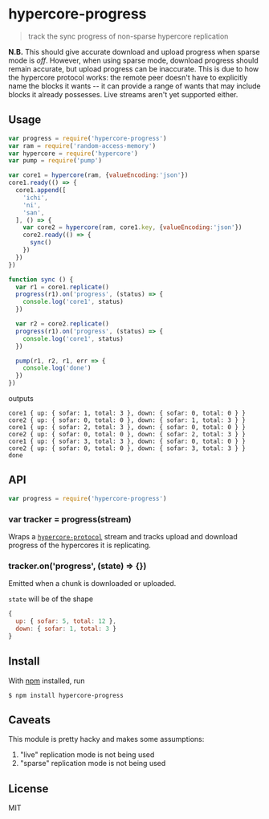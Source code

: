 # hypercore-progress

> track the sync progress of non-sparse hypercore replication

**N.B.** This should give accurate download and upload progress when sparse
mode is *off*. However, when using sparse mode, download progress should remain
accurate, but upload progress can be inaccurate. This is due to how the
hypercore protocol works: the remote peer doesn't have to explicitly name the
blocks it wants -- it can provide a range of wants that may include blocks it
already possesses. Live streams aren't yet supported either.

## Usage

```js
var progress = require('hypercore-progress')
var ram = require('random-access-memory')
var hypercore = require('hypercore')
var pump = require('pump')

var core1 = hypercore(ram, {valueEncoding:'json'})
core1.ready(() => {
  core1.append([
    'ichi',
    'ni',
    'san',
  ], () => {
    var core2 = hypercore(ram, core1.key, {valueEncoding:'json'})
    core2.ready(() => {
      sync()
    })
  })
})

function sync () {
  var r1 = core1.replicate()
  progress(r1).on('progress', (status) => {
    console.log('core1', status)
  })

  var r2 = core2.replicate()
  progress(r1).on('progress', (status) => {
    console.log('core1', status)
  })

  pump(r1, r2, r1, err => {
    console.log('done')
  })
})
```

outputs

```
core1 { up: { sofar: 1, total: 3 }, down: { sofar: 0, total: 0 } }
core2 { up: { sofar: 0, total: 0 }, down: { sofar: 1, total: 3 } }
core1 { up: { sofar: 2, total: 3 }, down: { sofar: 0, total: 0 } }
core2 { up: { sofar: 0, total: 0 }, down: { sofar: 2, total: 3 } }
core1 { up: { sofar: 3, total: 3 }, down: { sofar: 0, total: 0 } }
core2 { up: { sofar: 0, total: 0 }, down: { sofar: 3, total: 3 } }
done
```

## API

```js
var progress = require('hypercore-progress')
```

### var tracker = progress(stream)

Wraps a [`hypercore-protocol`](https://github.com/mafintosh/hypercore-protocol)
stream and tracks upload and download progress of the hypercores it is
replicating.

### tracker.on('progress', (state) => {})

Emitted when a chunk is downloaded or uploaded.

`state` will be of the shape

```js
{
  up: { sofar: 5, total: 12 },
  down: { sofar: 1, total: 3 }
}
```

## Install

With [npm](https://npmjs.org/) installed, run

```
$ npm install hypercore-progress
```

## Caveats

This module is pretty hacky and makes some assumptions:

1. "live" replication mode is not being used
2. "sparse" replication mode is not being used

## License

MIT
